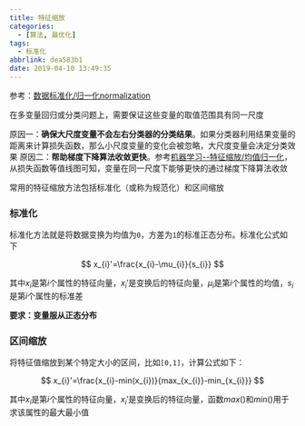 ```yaml
---
title: 特征缩放
categories:
  - [算法, 最优化]
tags:
  - 标准化
abbrlink: dea583b1
date: 2019-04-10 13:49:35
---
```


参考：[数据标准化/归一化normalization](https://blog.csdn.net/pipisorry/article/details/52247379)

在多变量回归或分类问题上，需要保证这些变量的取值范围具有同一尺度

原因一：**确保大尺度变量不会左右分类器的分类结果**。如果分类器利用结果变量的距离来计算损失函数，那么小尺度变量的变化会被忽略，大尺度变量会决定分类效果
原因二：**帮助梯度下降算法收敛更快**。参考[机器学习--特征缩放/均值归一化](https://blog.csdn.net/runnerxin/article/details/78551025)，从损失函数等值线图可知，变量在同一尺度下能够更快的通过梯度下降算法收敛

常用的特征缩放方法包括标准化（或称为规范化）和区间缩放

### 标准化

标准化方法就是将数据变换为均值为`0`，方差为`1`的标准正态分布。标准化公式如下

$$
x_{i}'=\frac{x_{i}-\mu_{i}}{s_{i}}
$$

其中$x_{i}$是第$i$个属性的特征向量，$x_{i}'$是变换后的特征向量，$\mu_{i}$是第$i$个属性的均值，$s_{i}$是第$i$个属性的标准差

**要求：变量服从正态分布**

### 区间缩放

将特征值缩放到某个特定大小的区间，比如`[0,1]`，计算公式如下：

$$
x_{i}'=\frac{x_{i}-min(x_{i})}{max_{x_{i}}-min_{x_{i}}}
$$

其中$x_{i}$是第$i$个属性的特征向量，$x_{i}'$是变换后的特征向量，函数$max()$和$min()$用于求该属性的最大最小值